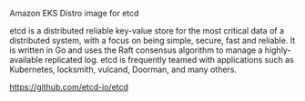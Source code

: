 Amazon EKS Distro image for etcd

etcd is a distributed reliable key-value store for the most critical data of a distributed system, with a focus on being simple, secure, fast and reliable. It is written in Go and uses the Raft consensus algorithm to manage a highly-available replicated log. etcd is frequently teamed with applications such as Kubernetes, locksmith, vulcand, Doorman, and many others.

https://github.com/etcd-io/etcd
